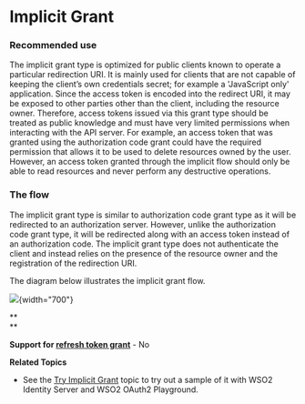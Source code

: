 # Implicit Grant

### Recommended use

The implicit grant type is optimized for public clients known to operate
a particular redirection URI. It is mainly used for clients that are not
capable of keeping the client’s own credentials secret; for example a
'JavaScript only' application. Since the access token is encoded into
the redirect URI, it may be exposed to other parties other than the
client, including the resource owner. Therefore, access tokens issued
via this grant type should be treated as public knowledge and must have
very limited permissions when interacting with the API server. For
example, an access token that was granted using the authorization code
grant could have the required permission that allows it to be used to
delete resources owned by the user. However, an access token granted
through the implicit flow should only be able to read resources and
never perform any destructive operations.

### The flow

The implicit grant type is similar to authorization code grant type as
it will be redirected to an authorization server. However, unlike the
authorization code grant type, it will be redirected along with an
access token instead of an authorization code. The implicit grant type
does not authenticate the client and instead relies on the presence of
the resource owner and the registration of the redirection URI.

The diagram below illustrates the implicit grant flow.

![](attachments/103329601/103329602.png){width="700"}

**  
**

**Support for [refresh token grant](_Refresh_Token_Grant_)** - No

**Related Topics**

-   See the [Try Implicit Grant](_Try_Implicit_Grant_) topic to try out
    a sample of it with WSO2 Identity Server and WSO2 OAuth2 Playground.
